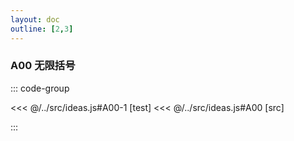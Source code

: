 ```yaml
---
layout: doc
outline: [2,3]
---
```


### A00 无限括号

::: code-group

<<< @/../src/ideas.js#A00-1 [test]
<<< @/../src/ideas.js#A00 [src]

:::